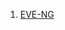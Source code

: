 1. [EVE-NG](/[EVE-NG](https://github.com/niknav83/Data_center_network_design/tree/main/materials/EVE-NG)https://github.com/niknav83/Data_center_network_design/tree/main/materials/EVE-NG)
